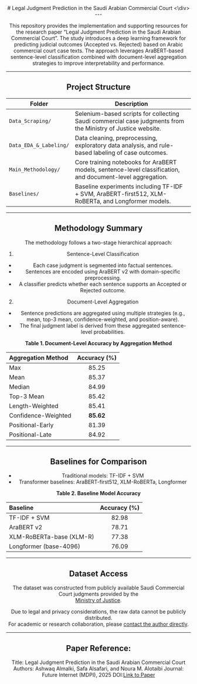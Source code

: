 <div align="center">
# Legal Judgment Prediction in the Saudi Arabian Commercial Court
<\div>
---
  
This repository provides the implementation and supporting resources for the research paper “Legal Judgment Prediction in the Saudi Arabian Commercial Court”.
The study introduces a deep learning framework for predicting judicial outcomes (Accepted vs. Rejected) based on Arabic commercial court case texts.
The approach leverages AraBERT-based sentence-level classification combined with document-level aggregation strategies to improve interpretability and performance.

---

## Project Structure

| Folder                 | Description                                                                                                 |
| --------------------   | ----------------------------------------------------------------------------------------------------------- |
| `Data_Scraping/`       | Selenium-based scripts for collecting Saudi commercial case judgments from the Ministry of Justice website. |
| `Data_EDA_&_Labeling/` | Data cleaning, preprocessing, exploratory data analysis, and rule-based labeling of case outcomes.          |
| `Main_Methodology/`    | Core training notebooks for AraBERT models, sentence-level classification, and document-level aggregation.  |
| `Baselines/`           | Baseline experiments including TF-IDF + SVM, AraBERT-first512, XLM-RoBERTa, and Longformer models.          |

---

## Methodology Summary
The methodology follows a two-stage hierarchical approach:

1. Sentence-Level Classification
- Each case judgment is segmented into factual sentences.
- Sentences are encoded using AraBERT v2 with domain-specific preprocessing.
- A classifier predicts whether each sentence supports an Accepted or Rejected outcome.

2. Document-Level Aggregation
- Sentence predictions are aggregated using multiple strategies (e.g., mean, top-3 mean, confidence-weighted, and position-aware).
- The final judgment label is derived from these aggregated sentence-level probabilities.

**Table 1. Document-Level Accuracy by Aggregation Method**

| Aggregation Method | Accuracy (%) |
|:--------------------|:-------------:|
| Max | 85.25 |
| Mean | 85.37 |
| Median | 84.99 |
| Top-3 Mean | 85.42 |
| Length-Weighted | 85.41 |
| Confidence-Weighted | **85.62** |
| Positional-Early | 81.39 |
| Positional-Late | 84.92 |

---

## Baselines for Comparison
- Traditional models: TF-IDF + SVM
- Transformer baselines: AraBERT-first512, XLM-RoBERTa, Longformer

**Table 2. Baseline Model Accuracy**

| **Baseline**             | **Accuracy (%)** |
| :------------------------ | :----------------: |
| TF-IDF + SVM | 82.98 |
| AraBERT v2 | 78.71 |
| XLM-RoBERTa-base (XLM-R) | 77.38 |
| Longformer (base-4096) | 76.09 |

---

## Dataset Access
The dataset was constructed from publicly available Saudi Commercial Court judgments provided by the  
[Ministry of Justice](https://www.moj.gov.sa/).

Due to legal and privacy considerations, the raw data cannot be publicly distributed.  
For academic or research collaboration, please [contact the author directly](mailto:almalkiashwag1@gmail.com).

---

## Paper Reference:  
Title: Legal Judgment Prediction in the Saudi Arabian Commercial Court
Authors: Ashwaq Almalki, Safa Alsafari, and Noura M. Alotaibi
Journal: Future Internet (MDPI), 2025
DOI:[Link to Paper](https://www.mdpi.com/1999-5903/17/10/439)

